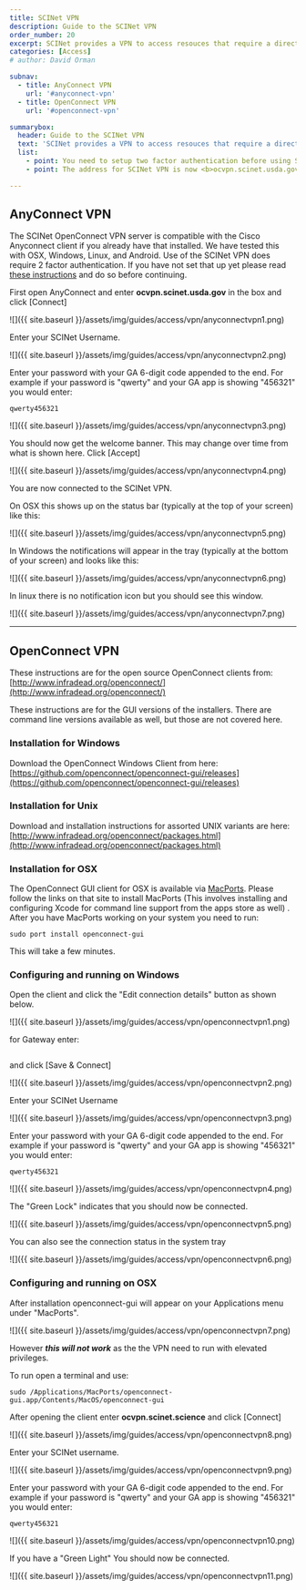 ```yaml
---
title: SCINet VPN
description: Guide to the SCINet VPN
order_number: 20
excerpt: SCINet provides a VPN to access resouces that require a direct connection or a graphical interface and cannot be made public. <br>  Software is usually required to access the VPN.  We recommend Cisco AnyConnect if that is availbible, and OpenConnect if it is not.
categories: [Access]
# author: David Orman

subnav:
  - title: AnyConnect VPN
    url: '#anyconnect-vpn'
  - title: OpenConnect VPN
    url: '#openconnect-vpn'

summarybox:
  header: Guide to the SCINet VPN
  text: 'SCINet provides a VPN to access resouces that require a direct connection or a graphical interface and cannot be made public. <br>  Software is usually required to access the VPN.  We recommend Cisco AnyConnect if that is availbible, and OpenConnect if it is not.'
  list:
    - point: You need to setup two factor authentication before using SCINet VPN. <a href="guide/multifactor">Follow the instructions here.</a>
    - point: The address for SCINet VPN is now <b>ocvpn.scinet.usda.gov</b>

---
```





## AnyConnect VPN

The SCINet OpenConnect VPN server is compatible with the Cisco Anyconnect client if you already have that installed. We have tested this with OSX, Windows, Linux, and Android. Use of the SCINet VPN does require 2 factor authentication. If you have not set that up yet please read [these instructions](guide/multifactor/) and do so before continuing.

First open AnyConnect and enter **ocvpn.scinet.usda.gov** in the box and click \[Connect\]

![]({{ site.baseurl }}/assets/img/guides/access/vpn/anyconnectvpn1.png)

Enter your SCINet Username.

![]({{ site.baseurl }}/assets/img/guides/access/vpn/anyconnectvpn2.png)

Enter your password with your GA 6-digit code appended to the end. For example if your password is "qwerty" and your GA app is showing "456321" you would enter:

```
qwerty456321
```

![]({{ site.baseurl }}/assets/img/guides/access/vpn/anyconnectvpn3.png)

You should now get the welcome banner. This may change over time from what is shown here. 
Click \[Accept\]

![]({{ site.baseurl }}/assets/img/guides/access/vpn/anyconnectvpn4.png)

You are now connected to the SCINet VPN.

On OSX this shows up on the status bar (typically at the top of your screen) like this:

![]({{ site.baseurl }}/assets/img/guides/access/vpn/anyconnectvpn5.png)

In Windows the notifications will appear in the tray (typically at the bottom of your screen) and looks like this:

![]({{ site.baseurl }}/assets/img/guides/access/vpn/anyconnectvpn6.png)

In linux there is no notification icon but you should see this window.

![]({{ site.baseurl }}/assets/img/guides/access/vpn/anyconnectvpn7.png)


---
## OpenConnect VPN

These instructions are for the open source OpenConnect clients from: [http://www.infradead.org/openconnect/](http://www.infradead.org/openconnect/)

These instructions are for the GUI versions of the installers. There are command line versions available as well, but those are not covered here.

### Installation for Windows

Download the OpenConnect Windows Client from here:
[https://github.com/openconnect/openconnect-gui/releases](https://github.com/openconnect/openconnect-gui/releases)

### Installation for Unix
Download and installation instructions for assorted UNIX variants are here:
[http://www.infradead.org/openconnect/packages.html](http://www.infradead.org/openconnect/packages.html)

### Installation for OSX

The OpenConnect GUI client for OSX is available via [MacPorts](https://www.macports.org/). Please follow the links on that site to install MacPorts (This involves installing and configuring Xcode for command line support from the apps store as well) . After you have MacPorts working on your system you need to run:

```
sudo port install openconnect-gui
```

This will take a few minutes.

### Configuring and running on Windows

Open the client and click the "Edit connection details" button as shown below.

![]({{ site.baseurl }}/assets/img/guides/access/vpn/openconnectvpn1.png)

for Gateway enter:


```https://ocvpn.scinet.usda.gov
```

and click [Save & Connect]

![]({{ site.baseurl }}/assets/img/guides/access/vpn/openconnectvpn2.png)

Enter your SCINet Username

![]({{ site.baseurl }}/assets/img/guides/access/vpn/openconnectvpn3.png)

Enter your password with your GA 6-digit code appended to the end. For example if your password is "qwerty" and your GA app is showing "456321" you would enter:

```
qwerty456321
```

![]({{ site.baseurl }}/assets/img/guides/access/vpn/openconnectvpn4.png)

The "Green Lock" indicates that you should now be connected.

![]({{ site.baseurl }}/assets/img/guides/access/vpn/openconnectvpn5.png)

You can also see the connection status in the system tray 

![]({{ site.baseurl }}/assets/img/guides/access/vpn/openconnectvpn6.png)

### Configuring and running on OSX

After installation openconnect-gui will appear on your Applications menu under "MacPorts". 

![]({{ site.baseurl }}/assets/img/guides/access/vpn/openconnectvpn7.png)

However ***this will not work*** as the the VPN need to run with elevated privileges.

To run open a terminal and use:

```
sudo /Applications/MacPorts/openconnect-gui.app/Contents/MacOS/openconnect-gui
```

After opening the client enter **ocvpn.scinet.science** and click \[Connect\]

![]({{ site.baseurl }}/assets/img/guides/access/vpn/openconnectvpn8.png)

Enter your SCINet username.

![]({{ site.baseurl }}/assets/img/guides/access/vpn/openconnectvpn9.png)

Enter your password with your GA 6-digit code appended to the end. For example if your password is "qwerty" and your GA app is showing "456321" you would enter:

```
qwerty456321
```

![]({{ site.baseurl }}/assets/img/guides/access/vpn/openconnectvpn10.png)

If you have a "Green Light" You should now be connected.  

![]({{ site.baseurl }}/assets/img/guides/access/vpn/openconnectvpn11.png)




